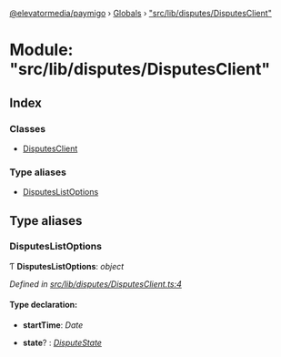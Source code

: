 [@elevatormedia/paymigo](../README.md) › [Globals](../globals.md) › ["src/lib/disputes/DisputesClient"](_src_lib_disputes_disputesclient_.md)

# Module: "src/lib/disputes/DisputesClient"

## Index

### Classes

-   [DisputesClient](../classes/_src_lib_disputes_disputesclient_.disputesclient.md)

### Type aliases

-   [DisputesListOptions](_src_lib_disputes_disputesclient_.md#disputeslistoptions)

## Type aliases

### DisputesListOptions

Ƭ **DisputesListOptions**: _object_

_Defined in [src/lib/disputes/DisputesClient.ts:4](https://github.com/ELEVATORmedia/paymigo/blob/c28bc6c/src/lib/disputes/DisputesClient.ts#L4)_

#### Type declaration:

-   **startTime**: _Date_

-   **state**? : _[DisputeState](_src_types_paypal_.md#disputestate)_
